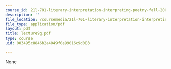 ```yaml
---
course_id: 21l-701-literary-interpretation-interpreting-poetry-fall-2003
description: ''
file_location: /coursemedia/21l-701-literary-interpretation-interpreting-poetry-fall-2003/003495c8846b2a4049f0e99016c9d083_lecture9g.pdf
file_type: application/pdf
layout: pdf
title: lecture9g.pdf
type: course
uid: 003495c8846b2a4049f0e99016c9d083

---
```

None